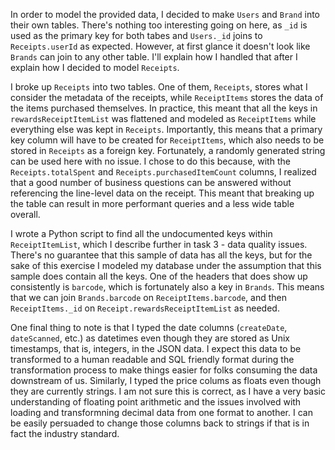 In order to model the provided data, I decided to make `Users` and `Brand` into their own tables. There's nothing too interesting going on here, as `_id` is used as the primary key for both tabes and `Users._id` joins to `Receipts.userId` as expected. However, at first glance it doesn't look like `Brands` can join to any other table. I'll explain how I handled that after I explain how I decided to model `Receipts`.

I broke up `Receipts` into two tables. One of them, `Receipts`, stores what I consider the metadata of the receipts, while `ReceiptItems` stores the data of the items purchased themselves. In practice, this meant that all the keys in `rewardsReceiptItemList` was flattened and modeled as `ReceiptItems` while everything else was kept in `Receipts`. Importantly, this means that a primary key column will have to be created for `ReceiptItems`, which also needs to be stored in `Receipts` as a foreign key. Fortunately, a randomly generated string can be used here with no issue. I chose to do this because, with the `Receipts.totalSpent` and `Receipts.purchasedItemCount` columns, I realized that a good number of business questions can be answered without referencing the line-level data on the receipt. This meant that breaking up the table can result in more performant queries and a less wide table overall.

I wrote a Python script to find all the undocumented keys within `ReceiptItemList`, which I describe further in task 3 - data quality issues. There's no guarantee that this sample of data has all the keys, but for the sake of this exercise I modeled my database under the assumption that this sample does contain all the keys. One of the headers that does show up consistently is `barcode`, which is fortunately also a key in `Brands`. This means that we can join `Brands.barcode` on `ReceiptItems.barcode`, and then `ReceiptItems._id` on `Receipt.rewardsReceiptItemList` as needed.

One final thing to note is that I typed the date columns (`createDate`, `dateScanned`, etc.) as datetimes even though they are stored as Unix timestamps, that is, integers, in the JSON data. I expect this data to be transformed to a human readable and SQL friendly format during the transformation process to make things easier for folks consuming the data downstream of us. Similarly, I typed the price colums as floats even though they are currently strings. I am not sure this is correct, as I have a very basic understanding of floating point arithmetic and the issues involved with loading and transformning decimal data from one format to another. I can be easily persuaded to change those columns back to strings if that is in fact the industry standard.
